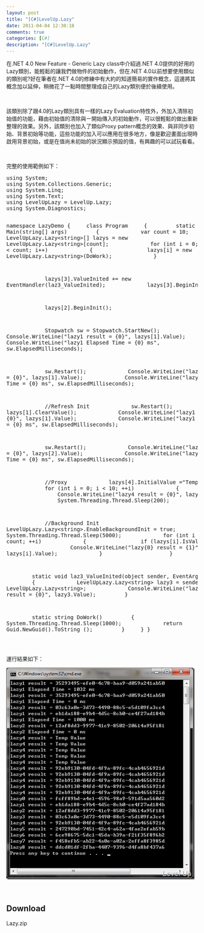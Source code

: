 ```yaml
---
layout: post
title: "[C#]LevelUp.Lazy"
date: 2011-04-04 12:30:18
comments: true
categories: [C#]
description: "[C#]LevelUp.Lazy"
---
```

<p>
	在.NET 4.0 New Feature - Generic Lazy class中介紹過.NET 4.0提供的好用的Lazy類別，能輕鬆的讓我們做物件的初始動作，但在.NET 4.0以前想要使用類似的類別呢?好在筆者在.NET 4.0的修練中有大約的知道簡易的實作概念，這邊將其概念加以延伸，稍微花了一點時間整理成自己的Lazy類別便於後續使用。</p>
<p>
	 </p>
<p>
	該類別除了跟4.0的Lazy類別具有一樣的Lazy Evaluation特性外，外加入清除初始值的功能，藉由初始值的清除與ㄧ開始傳入的初始動作，可以很輕鬆的做出重新整理的效果。另外，該類別也加入了類似Proxy pattern概念的效果、與非同步初始、背景初始等功能，這些功能的加入可以應用在很多地方，像是歡迎畫面出現時啟用背景初始，或是在值尚未初始的狀況顯示預設的值，有興趣的可以試玩看看。</p>
<p>
	 </p>
<p>
	完整的使用範例如下：</p>
<pre>
using System;
using System.Collections.Generic;
using System.Linq;
using System.Text;
using LevelUpLazy = LevelUp.Lazy;
using System.Diagnostics;
 
namespace LazyDemo
{
    class Program
    {
        static void Main(string[] args)
        {
            var count = 10;
            LevelUpLazy.Lazy&lt;string&gt;[] lazys = new LevelUpLazy.Lazy&lt;string&gt;[count];
            for (int i = 0; i &lt; count; i++)
            {
                lazys[i] = new LevelUpLazy.Lazy&lt;string&gt;(DoWork);
            }
 
            lazys[3].ValueInited += new EventHandler(laz3_ValueInited);
            lazys[3].BeginInit();
 
            lazys[2].BeginInit();
 
            Stopwatch sw = Stopwatch.StartNew();
            Console.WriteLine("lazy1 result = {0}", lazys[1].Value);
            Console.WriteLine("lazy1 Elapsed Time = {0} ms", sw.ElapsedMilliseconds);
 
            sw.Restart();
            Console.WriteLine("lazy1 result = {0}", lazys[1].Value);
            Console.WriteLine("lazy1 Elapsed Time = {0} ms", sw.ElapsedMilliseconds);
 
            //Refresh Init
            sw.Restart();
            lazys[1].ClearValue();
            Console.WriteLine("lazy1 result = {0}", lazys[1].Value);
            Console.WriteLine("lazy1 Elapsed Time = {0} ms", sw.ElapsedMilliseconds);
 
            sw.Restart();
            Console.WriteLine("lazy2 result = {0}", lazys[2].Value);
            Console.WriteLine("lazy2 Elapsed Time = {0} ms", sw.ElapsedMilliseconds);
 
            //Proxy
            lazys[4].InitialValue ="Temp Value";
            for (int i = 0; i &lt; 10; ++i)
            {
                Console.WriteLine("lazy4 result = {0}", lazys[4].Value);
                System.Threading.Thread.Sleep(200);
            }
 
            //Background Init
            LevelUpLazy.Lazy&lt;string&gt;.EnableBackgroundInit = true;
            System.Threading.Thread.Sleep(5000);
            for (int i = 0; i &lt; count; ++i)
            {
                if (lazys[i].IsValueCreated)
                    Console.WriteLine("lazy{0} result = {1}", i, lazys[i].Value);
            }
            
        }
 
        static void laz3_ValueInited(object sender, EventArgs e)
        {
            LevelUpLazy.Lazy&lt;string&gt; lazy3 = sender as LevelUpLazy.Lazy&lt;string&gt;;
            Console.WriteLine("lazy3 result = {0}", lazy3.Value);
        }
 
        static string DoWork()
        {
            System.Threading.Thread.Sleep(1000);
            return Guid.NewGuid().ToString ();
        }
    }
}
</pre>
<p>
	 </p>
<p>
	運行結果如下：</p>
<p>
	<img alt="image" border="0" height="559" src="\images\posts\22246\image_thumb.png" style="border-bottom: 0px; border-left: 0px; border-top: 0px; border-right: 0px" width="497" /></p>
<p>
	 </p>
<h2>
	Download</h2>
<p>
	Lazy.zip</p>
